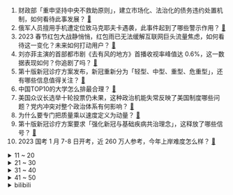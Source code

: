 1. 财政部「重申坚持中央不救助原则」，建立市场化、法治化的债务违约处置机制，如何看待此事发展？ [:link:](https://www.zhihu.com/question/577121526)
2. 俄军人员擅用手机遭定位致马克耶夫卡遇袭，此事件起到了哪些警示作用？ [:link:](https://www.zhihu.com/question/576761644)
3. 2023 春节红包大战静悄悄，红包雨已无法缓解互联网巨头流量焦虑，如何看待这一变化？未来如何打动用户？ [:link:](https://www.zhihu.com/question/577153315)
4. 刘亦菲主演的首部都市剧《去有风的地方》首播收视率峰值达 0.6%，这一数据表现如何？你追剧了吗？ [:link:](https://www.zhihu.com/question/576650450)
5. 第十版新冠诊疗方案发布，新冠重新分为「轻型、中型、重型、危重型」，还有哪些信息值得关注？ [:link:](https://www.zhihu.com/question/577136965)
6. 中国TOP10的大学怎么排最合理？ [:link:](https://www.zhihu.com/question/395717364)
7. 美国众议长选举十轮投票仍未果，这种政治机能失常反映了美国制度哪些问题？党内冲突对整个政治体系有何影响？ [:link:](https://www.zhihu.com/question/577088165)
8. 为什么要专门把质量乘以速度定义为动量？ [:link:](https://www.zhihu.com/question/566593694)
9. 第十版新冠诊疗方案要求「强化新冠与基础疾病共治理念」，这释放了哪些信号？ [:link:](https://www.zhihu.com/question/577137290)
10. 2023 国考 1 月 7-8 日开考，近 260 万人参考，今年上岸难度怎么样？ [:link:](https://www.zhihu.com/question/577130687)
<details>
<summary>11 ~ 20</summary>

11. 父亲为保新鲜度将石榴埋沙里 4 个月等儿子假期归家，如何看待此做法？哪一瞬间让你觉得父母很爱你？ [:link:](https://www.zhihu.com/question/577095131)
12. 点球大战是第一个罚的重要，还是第五个罚的更重要？ [:link:](https://www.zhihu.com/question/402265764)
13. 多家中小银行下调存款利率，去年 11 个月居民存款增加近 15 万亿，储蓄意愿为何高涨？ [:link:](https://www.zhihu.com/question/576757879)
14. 拜登称对中国处理 COVID-19 方式感到担忧，外交部回应「避免政治化疫情的言行」，如何解读？ [:link:](https://www.zhihu.com/question/576928592)
15. 工作能力和领导的信任哪一个更重要？ [:link:](https://www.zhihu.com/question/571031561)
16. 央媒评「烟花的『禁』与『放』，是时候被正视了」，哪些信息值得关注? [:link:](https://www.zhihu.com/question/577089872)
17. 武契奇宣布「 9 国已撤回承认科索沃『独立』」，在这一问题上，会引发「多米诺骨牌效应」吗？ [:link:](https://www.zhihu.com/question/577090191)
18. 如何看待张文宏称「基层有些治疗是无用功」？应怎样有效进行「新冠救治」？基层医疗系统该注意什么？ [:link:](https://www.zhihu.com/question/576924208)
19. 女生回男友家过节后决定分手，称「在他家两天都吃面条冷菜」，如何看待此事？ [:link:](https://www.zhihu.com/question/576948759)
20. 特斯拉国产车型大幅降价，Model 3 起售价 22.99 万元 ，降价原因是什么？如何看待此次调价？ [:link:](https://www.zhihu.com/question/577088888)
</details>
<details>
<summary>21 ~ 30</summary>

21. 女司机等红灯时一陌生男子突然上车坐到后排，女子被当场吓哭，如何看待此事？遇此情况该如何应对？ [:link:](https://www.zhihu.com/question/576450958)
22. 天津市一辆装有 46 万盒连花清瘟的货车起火，绝大部分被抢救出来了，哪些信息值得关注？ [:link:](https://www.zhihu.com/question/576881207)
23. 如何看待老人不会写字在银行取不出养老金 ，柜台「不会签字就取不了钱」？不识字的老人如何使用银行服务？ [:link:](https://www.zhihu.com/question/576900889)
24. 湖南邵阳县发布「春节将至，倡导大家在疫情高流行期非必要不返乡」，如何在春节疫情高流行期做好个人防护？ [:link:](https://www.zhihu.com/question/576924534)
25. 上海一家网吧春节促销 300 元包 20 天，参加者签「生死状」，「生死状」是否具有法律效力？ [:link:](https://www.zhihu.com/question/577082037)
26. 优衣库遭掀帘女子男友称「事情发酵到这个程度很满意」，信阳警方称已立案，社会舆论对此事会带来哪些影响？ [:link:](https://www.zhihu.com/question/577082373)
27. 中华人民共和国和菲律宾共和国联合声明，以和平方式处理南海争议，还有哪些信息值得关注？ [:link:](https://www.zhihu.com/question/576890812)
28. 宋慧乔新剧《黑暗荣耀》开分 8.7 分，知乎推荐度 88%，这个评分你觉得怎么样？ [:link:](https://www.zhihu.com/question/576258100)
29. 为什么男人对燃油车有着谜之坚持？ [:link:](https://www.zhihu.com/question/571171650)
30. 《红楼梦》抄检大观园各方反应强烈，为什么林黛玉噤声？ [:link:](https://www.zhihu.com/question/565250849)
</details>
<details>
<summary>31 ~ 40</summary>

31. 鹦鹉有什么让你觉得神奇的地方？ [:link:](https://www.zhihu.com/question/401305764)
32. 如何评价 2023 年上海春考语文作文？ [:link:](https://www.zhihu.com/question/576919027)
33. 荷兰（以及广义的低地地区）对人类文明发展有哪些贡献？ [:link:](https://www.zhihu.com/question/576504568)
34. 如何评价苟利军和李海宁在《2023 洞见对谈》中称，人类本就是宇宙中的星辰，天文学家是一群浪漫的人吗？ [:link:](https://www.zhihu.com/question/576110061)
35. 至少 38 城可放宽首套房贷利率下限，已有近 30 城商贷利率降至 4 % 以下，今年楼市将如何发展？ [:link:](https://www.zhihu.com/question/577097932)
36. 我国国产体外膜肺氧合治疗（ECMO）产品获批上市，确保重症新冠患者治疗需要，这会带来哪些影响？ [:link:](https://www.zhihu.com/question/576881925)
37. 演员必须理解编剧或导演的思想吗？ [:link:](https://www.zhihu.com/question/548978373)
38. 2023 春运客流量约 20.95 亿人次，预计同比增长 99.5%，哪些信息值得关注？ [:link:](https://www.zhihu.com/question/577093124)
39. 马上过年了，有哪些好看的花瓶可以搭配年宵花？ [:link:](https://www.zhihu.com/question/512023214)
40. 马上回家过年了，旅途中遇到自己突然发烧或者身边人发烧了，怎么办？ [:link:](https://www.zhihu.com/question/575475253)
</details>
<details>
<summary>41 ~ 50</summary>

41. Paxlovid、莫诺拉韦和阿兹夫定 3 款新冠药已上市，各有哪些利弊和注意事项？普通人如何选择？ [:link:](https://www.zhihu.com/question/577087601)
42. 2023 国考笔试时要注意哪些事项？ [:link:](https://www.zhihu.com/question/564323576)
43. 在外奔波一年，想给家人买一些年货，大家觉得送什么合适？ [:link:](https://www.zhihu.com/question/577142167)
44. 住房和城乡建设部部长表示「对于购买第一套住房的要大力支持」，透露了哪些信息？ [:link:](https://www.zhihu.com/question/576955446)
45. 春运或春节期间在路上应该怎么做好防护？ [:link:](https://www.zhihu.com/question/575475842)
46. 玩游戏《鹅鸭杀》一直被骗被背叛，导致心态崩溃大哭，这样正常吗? [:link:](https://www.zhihu.com/question/575506572)
47. 第十版新冠诊疗方案发布，不再要求新冠病例集中隔离收治，此举意味着什么？ [:link:](https://www.zhihu.com/question/577137486)
48. 如果你是《甄嬛传》里的皇上，你会给众妃子什么位分？ [:link:](https://www.zhihu.com/question/564564424)
49. 电视剧《去有风的地方》第 1-10 集拍得怎么样？有哪些值得关注的剧情点？ [:link:](https://www.zhihu.com/question/576747776)
50. 能够提升冬季幸福感的家电，都有哪些 ? [:link:](https://www.zhihu.com/question/507912616)
</details><details>
<summary>bilibili</summary>

1. 阅片无数但是最后一期【阅片无数Ⅱ 71】 [:link:](//www.bilibili.com/video/BV1d44y197xi)
2. 论：如何把鸡汤，贴在蛋糕上。。。 [:link:](//www.bilibili.com/video/BV1qg411x7Aw)
3. 喜欢只是一时的，双标却是一世的。 [:link:](//www.bilibili.com/video/BV1wP411F7nG)
4. 如果地球有变，怎么带着全人类跑路？ [:link:](//www.bilibili.com/video/BV1A3411S7ai)
5. 《原神》3.4版本PV：「磬弦奏华夜」 [:link:](//www.bilibili.com/video/BV1fR4y127PT)
6. 《未定事件簿》「故城黎明的回响」活动PV：天地盟誓，人间为谁春 [:link:](//www.bilibili.com/video/BV1Z24y1Y7zP)
7. “赐我，回到2019的那个盛夏” [:link:](//www.bilibili.com/video/BV1CG4y1m7cf)
8. 《没想到我也有给阿b颁奖的一天》 [:link:](//www.bilibili.com/video/BV1cd4y1E7m6)
9. 跟我签订契约，成为乡村教师吧！ [:link:](//www.bilibili.com/video/BV16Y411m7at)
10. 什么是“科技与狠活”，你真的了解它的含义吗？ [:link:](//www.bilibili.com/video/BV1j3411S7Nt)
<details>
<summary>11 ~ 20</summary>

11. 世界上最差的up主和她消失的整整345天 [:link:](//www.bilibili.com/video/BV1uG4y1L7dN)
12. 25岁的我当了最年轻的政协委员！没有骄傲喔₍ᐢ⸝⸝›  ̫ ‹⸝⸝ᐢ₎ [:link:](//www.bilibili.com/video/BV1q84y1Y7qr)
13. 不能为毒枭洗白！ [:link:](//www.bilibili.com/video/BV11W4y157zU)
14. 吃之前觉得是智商税，结果吃上瘾了 [:link:](//www.bilibili.com/video/BV1r24y1v7Ji)
15. 中国56民族服装，气势不能输 [:link:](//www.bilibili.com/video/BV1cA411D7Pu)
16. 第一次在兄弟面前展示才艺 [:link:](//www.bilibili.com/video/BV1ND4y1L7rS)
17. 羌羌羌羌羌羌羌族小煞 ！ [:link:](//www.bilibili.com/video/BV1aY411m7z2)
18. 不同类型的人被骂时的反应 [:link:](//www.bilibili.com/video/BV1D14y1g7ZJ)
19. 我，周树人，努力活成一个人，并向人间喊了一声“别跪着了！” [:link:](//www.bilibili.com/video/BV1W14y1G741)
20. 你们说，除了优雅永不过时，还有什么？ [:link:](//www.bilibili.com/video/BV1NG4y177Rh)
</details>
<details>
<summary>21 ~ 30</summary>

21. 亲身体验《体罚神器》，皮开肉绽真不是开玩笑 [:link:](//www.bilibili.com/video/BV15D4y1L7tf)
22. 哔哩哔哩年度大冤种 做了两年视频没赚一分钱 [:link:](//www.bilibili.com/video/BV1bd4y1E7V6)
23. 米哈游那群疯子 [:link:](//www.bilibili.com/video/BV1xe4y137kT)
24. 【提瓦特乐感测试】谁是谁的主题曲？你猜对了几个？😉🏅 [:link:](//www.bilibili.com/video/BV1PR4y1m7uz)
25. 天王老子来了也得加钱 [:link:](//www.bilibili.com/video/BV1jD4y1V7fL)
26. 一上午收粉丝400+条投诉！你们关注的童年零食店，督哥来了 [:link:](//www.bilibili.com/video/BV1j44y197kX)
27. 枪战、卧底、濒死…这是“小说”都编不出来的真实边境禁毒故事 [:link:](//www.bilibili.com/video/BV1TG4y1L7F9)
28. 这一定就是原片吧9 [:link:](//www.bilibili.com/video/BV1c3411Q7XH)
29. 这是一个没头没脑的陷阱！ [:link:](//www.bilibili.com/video/BV1n14y1g7Mi)
30. 【真人火影】耗时480小时！超燃还原死门凯！ [:link:](//www.bilibili.com/video/BV1re4y1V769)
</details>
<details>
<summary>31 ~ 40</summary>

31. 22岁的夏天，我攒够了钱，决定出国 [:link:](//www.bilibili.com/video/BV1rA411f7Bo)
32. 张主任：青铜局里怎么混进来个王者 [:link:](//www.bilibili.com/video/BV1CK41127rV)
33. 我和DD的训练视频：开灯训练，这种开关比较难，但是我们还是完成了。看到最后有惊喜。 [:link:](//www.bilibili.com/video/BV1924y1v71q)
34. 这届粉丝还真敢说啊。。。 [:link:](//www.bilibili.com/video/BV1vD4y1V7ba)
35. 认罪文学！？！臣一罪：遇你，臣二罪：识你，臣三罪..... [:link:](//www.bilibili.com/video/BV1N3411S7C3)
36. 【时代少年团】三时有声微电影拍摄花絮 [:link:](//www.bilibili.com/video/BV1tW4y157Rp)
37. 啊？ [:link:](//www.bilibili.com/video/BV1aK411271d)
38. 【祖娅纳惜】我命在我，不属天地！《吾道》高燃戏腔唱木兰！ [:link:](//www.bilibili.com/video/BV1414y1g7rb)
39. 历时一个月的努力，大蛋终于被我收入囊中 [:link:](//www.bilibili.com/video/BV1ER4y1S7P6)
40. 离谱到家了02 ！两社恐去3个UP主家零元购! [:link:](//www.bilibili.com/video/BV1uY41117fz)
</details>
<details>
<summary>41 ~ 50</summary>

41. 棋手战鹰（x）骑手战鹰（√） [:link:](//www.bilibili.com/video/BV1G3411S7By)
42. 用八宝粥罐子开锁 [:link:](//www.bilibili.com/video/BV1QW4y1V7QJ)
43. 冬季骑行东北吉林，没地方住睡在雪地上，网友表示拍完赶紧回宾馆我很无奈 [:link:](//www.bilibili.com/video/BV1eM411a7Ap)
44. 【散人】国产悬疑恐怖 纸嫁衣团队新作《黑暗笔录》（完结共5P） [:link:](//www.bilibili.com/video/BV1T84y1e796)
45. 丞相终章|| 五丈原，殒赤星汉丞相谢幕归天 [:link:](//www.bilibili.com/video/BV1t14y1G7zS)
46. 《玩 糖 大 师》 [:link:](//www.bilibili.com/video/BV1gg41147Sn)
47. 大白熊单挑狼群，1v11大胜归来 [:link:](//www.bilibili.com/video/BV19g411s7vx)
48. 电影最TOP：开喷！2022年度十大烂片盘点 [:link:](//www.bilibili.com/video/BV1cR4y1S7bD)
49. 为了避雨，误入地下城！ [:link:](//www.bilibili.com/video/BV1n84y1e7SP)
50. 这么难做的鸡，怪不得差点失传！ [:link:](//www.bilibili.com/video/BV1sK411y7nW)
</details>
<details>
<summary>51 ~ 60</summary>

51. 今天！我要把绵羊料理家吃空！！！ [:link:](//www.bilibili.com/video/BV1R8411N7MQ)
52. 什么是肝帝，他说.....【2】 [:link:](//www.bilibili.com/video/BV14g411t72p)
53. 我居然要上春晚了，普通人努力，也可以把生活越过越好 [:link:](//www.bilibili.com/video/BV1de4y1G71z)
54. 《 肥 子 打 工 记 》 [:link:](//www.bilibili.com/video/BV1TY411m7nk)
55. 小火车查尔斯 #3 结局，查尔斯超进化！我遇到了水怪！ [:link:](//www.bilibili.com/video/BV1c3411S7vD)
56. 【全站最硬核】《中国奇谭》第二话《鹅鹅鹅》深度解析&神秘彩蛋 [:link:](//www.bilibili.com/video/BV1Rg411x7gk)
57. 一生要强的妈妈，买房子都不求人结果跪在了奇趣蛋下，哈哈哈哈 [:link:](//www.bilibili.com/video/BV1oA411S7sn)
58. 有人抓到了一只头上戴“芯片”的鸽子？ [:link:](//www.bilibili.com/video/BV1FG4y177J8)
59. 柯南，利用磁带和国际象棋制造密室！ [:link:](//www.bilibili.com/video/BV1AD4y1L7BH)
60. 家人们出大事了！ [:link:](//www.bilibili.com/video/BV1724y1i7XR)
</details>
<details>
<summary>61 ~ 70</summary>

61. 塞诺四色队，很怪，就是很怪… [:link:](//www.bilibili.com/video/BV1TR4y1S7UP)
62. 暴力通关！挑战1W元通关造梦无双#1 [:link:](//www.bilibili.com/video/BV1xW4y157kz)
63. 《干了一件大事》 [:link:](//www.bilibili.com/video/BV1R3411U7n7)
64. 小 飞 棍 来 咯 ！【汽油桶快乐阴人流#20】 [:link:](//www.bilibili.com/video/BV1nd4y177zq)
65. [GOING SEVENTEEN SPECIAL] 寒假特辑: 要管和不管 #2 [:link:](//www.bilibili.com/video/BV1ZM411h7By)
66. 这是一道难度堪比泡面的拌面！那么它的味道究竟如何？ [:link:](//www.bilibili.com/video/BV1YD4y1V72A)
67. 珐露珊：我们院不教做饭啊〖白白剧场〗 [:link:](//www.bilibili.com/video/BV1X3411U74L)
68. 赛季第二天，治好了我的精神内耗 [:link:](//www.bilibili.com/video/BV1J24y1i7dx)
69. 鹰眼演员被铲车碾压重伤；奇异博士演员或遭到巨额索赔 [:link:](//www.bilibili.com/video/BV1K44y1R762)
70. 2000元的西餐让我吃蚂蚁！用的全是国产食材？真值得还是薅顾客？ [:link:](//www.bilibili.com/video/BV1yg411x7oe)
</details>
<details>
<summary>71 ~ 80</summary>

71. 围着小太阳，睡成一窝一窝 [:link:](//www.bilibili.com/video/BV1tG4y117tn)
72. 15斤重全网最大帝王蟹，可遇不可求，吃一根腿就饱了 [:link:](//www.bilibili.com/video/BV1R3411U7Yb)
73. 在马路边捡到一包毒品后... [:link:](//www.bilibili.com/video/BV1aP4y1e7cg)
74. 狗狗好久没吃肉了去冷库买了点卖不掉的蛋包肠，还有很多鸡蛋黄了 [:link:](//www.bilibili.com/video/BV1e8411E7rz)
75. “顶级的猎手，往往以猎物的姿态出现。”迦南cos [:link:](//www.bilibili.com/video/BV1jg411x7FL)
76. 化学老师说...... [:link:](//www.bilibili.com/video/BV1J84y1W7Jp)
77. 【原神】3.4前瞻直播终于来了！大伟哥亲自上阵，300原石不要忘记领！ [:link:](//www.bilibili.com/video/BV16M411a7XF)
78. 要不是这个视频，我可能一辈子都会蒙在鼓里 [:link:](//www.bilibili.com/video/BV1Cv4y1i7ZW)
79. 足球场解救 [:link:](//www.bilibili.com/video/BV1cG4y127Dg)
80. 四岁女童被拐卖了6万 被解救时已离家千里！ [:link:](//www.bilibili.com/video/BV1mg411x7AG)
</details>
<details>
<summary>81 ~ 90</summary>

81. 上辈子当过特种兵吧 [:link:](//www.bilibili.com/video/BV1qG4y117Bd)
82. 奇怪的海獭，但是日语版 [:link:](//www.bilibili.com/video/BV1dG4y157gn)
83. 聊聊我的游戏史，那段让我白白花了200万人民币，却又格外珍惜的回忆 [:link:](//www.bilibili.com/video/BV16g411W7HQ)
84. 消灭主C暴政 世界属于种门！ [:link:](//www.bilibili.com/video/BV1TP4y1i7QG)
85. 【花小烙】我们发烧的时候身体里都发生了什么？ [:link:](//www.bilibili.com/video/BV1QP4y1e7kY)
86. 琥珀里面有长颈鹿正常吗？ [:link:](//www.bilibili.com/video/BV1N3411S7t3)
87. 智者欣赏，愚者比较，上次是我的问题，这次重新给09年的学妹拍一组。 [:link:](//www.bilibili.com/video/BV1a84y1e7VM)
88. 新概念“差劲” [:link:](//www.bilibili.com/video/BV11G4y117pS)
89. 开局氪3w6！这期肝爆了！从金框开始的阴阳师！ [:link:](//www.bilibili.com/video/BV1hW4y157Mr)
90. 如果姜云升的《浪漫主义》是这几位歌手的歌 [:link:](//www.bilibili.com/video/BV1E3411S7LM)
</details>
<details>
<summary>91 ~ 100</summary>

91. 春季种菜时间表 [:link:](//www.bilibili.com/video/BV1GG4y177fa)
92. 谁还记得9年前被囚禁的世界，一边解谜一边生存，它的最新版（1.19.3）又回来了 [:link:](//www.bilibili.com/video/BV1Z44y1X7Jf)
93. 【自制动画】《你就是...下一个？》太太太 帅 啦！！！！！！！！！！！！！ [:link:](//www.bilibili.com/video/BV1Rg411x73n)
94. 仰 望 星 空 派 [:link:](//www.bilibili.com/video/BV1TG4y177Tk)
95. 被迫脱下红蓝战袍的日子能够在国家队赢得一切 这才是命运真正的安排 [:link:](//www.bilibili.com/video/BV1aA411f7oD)
96. 【JUMP】看了韩国影视剧，发现中国观众太宽容了。 [:link:](//www.bilibili.com/video/BV1Gd4y1E7Ct)
97. 【李克勤 X 晚风心里吹】李氏唱腔飘进花海桃源，粤语清歌传颂飞花妙舞 [:link:](//www.bilibili.com/video/BV1h3411U7e1)
98. 有一个世界冠军姐姐是什么体验 [:link:](//www.bilibili.com/video/BV11M411h7rc)
99. 松鼠：空投掉脸上了 [:link:](//www.bilibili.com/video/BV1c44y1R77f)
100. 玩明白的死门凯能有多恐怖？ [:link:](//www.bilibili.com/video/BV1bK41127CB)
</details></details>